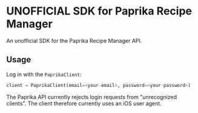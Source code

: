 # UNOFFICIAL SDK for Paprika Recipe Manager

An unofficial SDK for the Paprika Recipe Manager API.

## Usage

Log in with the `PaprikaClient`:
 
```python
client = PaprikaClient(email=<your-email>, password=<your-password>)
```

The Paprika API currently rejects login requests from "unrecognized clients".
The client therefore currently uses an iOS user agent.
